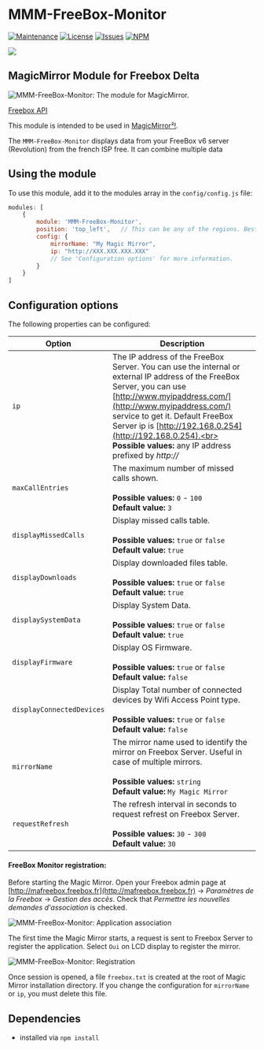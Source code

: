 # MMM-FreeBox-Monitor

[![Maintenance](https://img.shields.io/badge/Maintained%3F-yes-green.svg)](https://github.com/tataille/MMM-FreeBox-Monitor/graphs/commit-activity)
[![License](https://img.shields.io/badge/License-Apache%202.0-blue.svg)](https://opensource.org/licenses/Apache-2.0)
[![Issues](https://img.shields.io/github/issues/tataille/MMM-FreeBox-Monitor.svg?style=flat-square)](https://github.com/tataille/MMM-FreeBox-Monitor/issues)
[![NPM](https://img.shields.io/npm/dm/magic-mirror-module-freeboxmonitor)](https://www.npmjs.com/package/magic-mirror-module-freeboxmonitor)

<a href="https://www.buymeacoffee.com/jeanmarctaz"><img src="https://img.buymeacoffee.com/button-api/?text=Buy me a beer&emoji=🍺&slug=jeanmarctaz&button_colour=40DCA5&font_colour=ffffff&font_family=Cookie&outline_colour=000000&coffee_colour=FFDD00" /></a>

## MagicMirror Module for Freebox Delta

![MMM-FreeBox-Monitor: The module for MagicMirror. ](https://github.com/tataille/MMM-FreeBox-Monitor/blob/master/2016-06-30_14-34-46.png)

[Freebox API ](http://mafreebox.freebox.fr/doc/index.html)


This module is intended to be used in [MagicMirror²!](https://github.com/MichMich/MagicMirror).

The `MMM-FreeBox-Monitor` displays data from your FreeBox v6 server (Revolution) from the french ISP free. It can combine multiple data

## Using the module

To use this module, add it to the modules array in the `config/config.js` file:
````javascript
modules: [
	{
		module: 'MMM-FreeBox-Monitor',
		position: 'top_left',	// This can be any of the regions. Best results in left or right regions.
		config: {
			mirrorName: "My Magic Mirror",
			ip: "http://XXX.XXX.XXX.XXX"
			// See 'Configuration options' for more information.
		}
	}
]
````

## Configuration options

The following properties can be configured:

| **Option**| **Description** |
| --- | --- |
| `ip` | The IP address of the FreeBox Server. You can use the internal or external IP address of the FreeBox Server, you can use [http://www.myipaddress.com/](http://www.myipaddress.com/) service to get it. Default FreeBox Server ip is [http://192.168.0.254](http://192.168.0.254).<br><br>**Possible values:** any IP address prefixed by _http://_ |
| `maxCallEntries` | The maximum number of missed calls shown.<br><br>**Possible values:** ``0`` - ``100`` <br>**Default value:** ``3`` |
| `displayMissedCalls` | Display missed calls table.<br/><br/> **Possible values:** ``true`` or ``false``<br/>**Default value:** ``true`` |
| `displayDownloads` | Display downloaded files table.<br/><br/> **Possible values:** ``true`` or ``false``<br/>**Default value:** ``true`` |
| `displaySystemData` | Display System Data.<br/><br/> **Possible values:** ``true`` or ``false``<br/>**Default value:** ``true`` |
| `displayFirmware` | Display OS Firmware.<br/><br/> **Possible values:** ``true`` or ``false``<br/>**Default value:** ``false`` |
| `displayConnectedDevices` | Display Total number of connected devices by Wifi Access Point type.<br/><br/> **Possible values:** ``true`` or ``false``<br/>**Default value:** ``false`` |
| `mirrorName` | The mirror name used to identify the mirror on Freebox Server. Useful in case of multiple mirrors. <br/><br/> **Possible values:** ``string``<br/>**Default value:** ``My Magic Mirror`` |
| `requestRefresh` | The refresh interval in seconds to request refrest on Freebox Server. <br/><br/> **Possible values:** ``30`` \- ``300``<br/>**Default value:** ``30`` |

#### FreeBox Monitor registration:

Before starting the Magic Mirror. Open your Freebox admin page at [http://mafreebox.freebox.fr](http://mafreebox.freebox.fr) -> _Paramètres de la Freebox_ -> _Gestion des accès_. Check that _Permettre les nouvelles demandes d'association_ is checked.

![MMM-FreeBox-Monitor: Application association ](https://github.com/tataille/MMM-FreeBox-Monitor/blob/master/2016-11-23_21-43-40.png)

The first time the Magic Mirror starts, a request is sent to Freebox Server to register the application. Select ``Oui`` on LCD display to register the mirror.

![MMM-FreeBox-Monitor: Registration ](https://github.com/tataille/MMM-FreeBox-Monitor/blob/master/20160630_234117.png)

Once session is opened, a file ``freebox.txt`` is created at the root of Magic Mirror installation directory. If you change the configuration for ``mirrorName`` or ``ip``, you must delete this file.

## Dependencies
- installed via `npm install`
